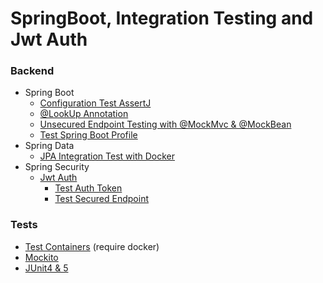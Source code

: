 # SpringBoot, Integration Testing and Jwt Auth

### Backend

- Spring Boot
    - [Configuration Test AssertJ](src/test/kotlin/com/aiqency/springbootdemo/ConfigurationTest.kt)
    - [@LookUp Annotation](src/test/kotlin/com/aiqency/springbootdemo/LookUpTest.kt)
    - [Unsecured Endpoint Testing with @MockMvc & @MockBean](src/test/kotlin/com/aiqency/springbootdemo/MockMvc.kt)
    - [Test Spring Boot Profile](src/test/kotlin/com/aiqency/springbootdemo/ProfileTest.kt)
- Spring Data
    - [JPA Integration Test with Docker](src/test/kotlin/com/aiqency/springbootdemo/testcontainer/TcIntegrationTest.kt)
- Spring Security
    - [Jwt Auth](src/main/kotlin/com/aiqency/springbootdemo/springsecurity)
         - [Test Auth Token](src/test/kotlin/com/aiqency/springbootdemo/security/JwtAuthTest.kt)
         - [Test Secured Endpoint](src/test/kotlin/com/aiqency/springbootdemo/security/JwtSecuredEndPoint.kt)

### Tests
- [Test Containers](https://www.testcontainers.org/) (require docker)
- [Mockito](https://site.mockito.org/) 
- [JUnit4 & 5](https://junit.org/junit5/) 